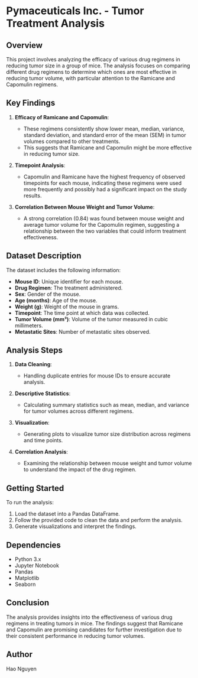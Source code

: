 # Pymaceuticals Inc. - Tumor Treatment Analysis

## Overview

This project involves analyzing the efficacy of various drug regimens in reducing tumor size in a group of mice. The analysis focuses on comparing different drug regimens to determine which ones are most effective in reducing tumor volume, with particular attention to the Ramicane and Capomulin regimens.

## Key Findings

1. **Efficacy of Ramicane and Capomulin**: 
   - These regimens consistently show lower mean, median, variance, standard deviation, and standard error of the mean (SEM) in tumor volumes compared to other treatments.
   - This suggests that Ramicane and Capomulin might be more effective in reducing tumor size.

2. **Timepoint Analysis**:
   - Capomulin and Ramicane have the highest frequency of observed timepoints for each mouse, indicating these regimens were used more frequently and possibly had a significant impact on the study results.

3. **Correlation Between Mouse Weight and Tumor Volume**:
   - A strong correlation (0.84) was found between mouse weight and average tumor volume for the Capomulin regimen, suggesting a relationship between the two variables that could inform treatment effectiveness.

## Dataset Description

The dataset includes the following information:
- **Mouse ID**: Unique identifier for each mouse.
- **Drug Regimen**: The treatment administered.
- **Sex**: Gender of the mouse.
- **Age (months)**: Age of the mouse.
- **Weight (g)**: Weight of the mouse in grams.
- **Timepoint**: The time point at which data was collected.
- **Tumor Volume (mm³)**: Volume of the tumor measured in cubic millimeters.
- **Metastatic Sites**: Number of metastatic sites observed.

## Analysis Steps

1. **Data Cleaning**:
   - Handling duplicate entries for mouse IDs to ensure accurate analysis.

2. **Descriptive Statistics**:
   - Calculating summary statistics such as mean, median, and variance for tumor volumes across different regimens.

3. **Visualization**:
   - Generating plots to visualize tumor size distribution across regimens and time points.

4. **Correlation Analysis**:
   - Examining the relationship between mouse weight and tumor volume to understand the impact of the drug regimen.

## Getting Started

To run the analysis:
1. Load the dataset into a Pandas DataFrame.
2. Follow the provided code to clean the data and perform the analysis.
3. Generate visualizations and interpret the findings.

## Dependencies

- Python 3.x
- Jupyter Notebook
- Pandas
- Matplotlib
- Seaborn

## Conclusion

The analysis provides insights into the effectiveness of various drug regimens in treating tumors in mice. The findings suggest that Ramicane and Capomulin are promising candidates for further investigation due to their consistent performance in reducing tumor volumes.

## Author

Hao Nguyen

